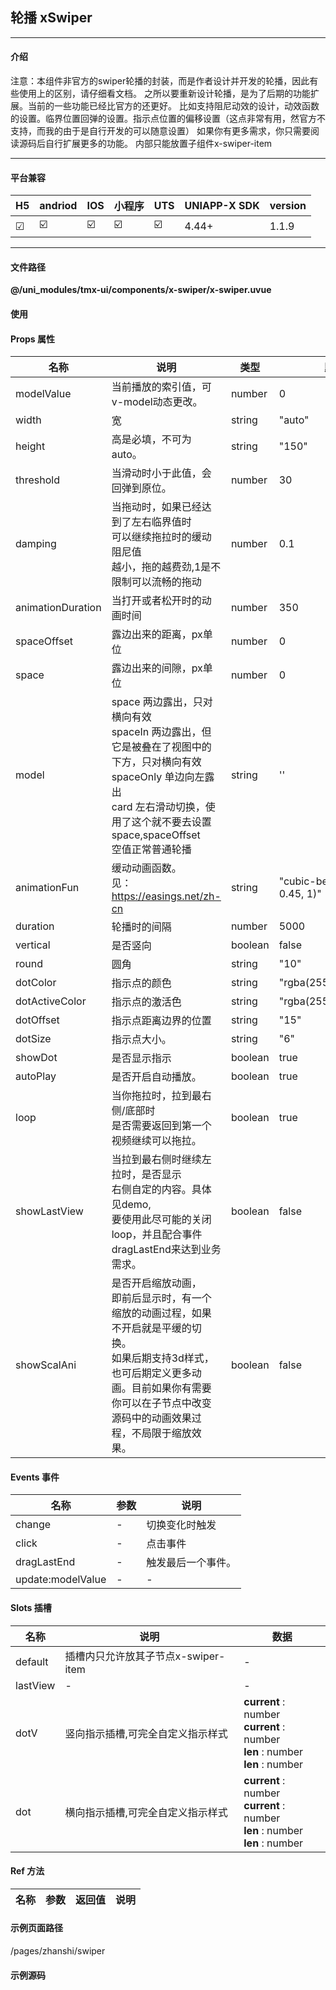 
## 轮播 xSwiper

***

#### 介绍

注意：本组件非官方的swiper轮播的封装，而是作者设计并开发的轮播，因此有些使用上的区别，请仔细看文档。
之所以要重新设计轮播，是为了后期的功能扩展。当前的一些功能已经比官方的还更好。
比如支持阻尼动效的设计，动效函数的设置。临界位置回弹的设置。指示点位置的偏移设置（这点非常有用，然官方不支持，而我的由于是自行开发的可以随意设置）
如果你有更多需求，你只需要阅读源码后自行扩展更多的功能。
内部只能放置子组件x-swiper-item

***

#### 平台兼容

| H5 | andriod | IOS | 小程序 | UTS | UNIAPP-X SDK | version |
| --- | --- | --- | --- | --- | --- | --- |
| ☑ | ☑️ | ☑️ | ☑️ | ☑️ | 4.44+ | 1.1.9 |

***

#### 文件路径

**@/uni_modules/tmx-ui/components/x-swiper/x-swiper.uvue**

#### 使用

<x-swiper></x-swiper>

#### Props 属性

| 名称 | 说明 | 类型 | 默认值 |
| ------ | ---- | ---- | ---- |
| modelValue | 当前播放的索引值，可v-model动态更改。 | number | 0 |
| width | 宽 | string | "auto" |
| height | 高是必填，不可为auto。 | string | "150" |
| threshold | 当滑动时小于此值，会回弹到原位。 | number | 30 |
| damping | 当拖动时，如果已经达到了左右临界值时<br>可以继续拖拉时的缓动阻尼值<br>越小，拖的越费劲,1是不限制可以流畅的拖动 | number | 0.1 |
| animationDuration | 当打开或者松开时的动画时间 | number | 350 |
| spaceOffset | 露边出来的距离，px单位 | number | 0 |
| space | 露边出来的间隙，px单位 | number | 0 |
| model | space 两边露出，只对横向有效<br>spaceIn 两边露出，但它是被叠在了视图中的下方，只对横向有效<br>spaceOnly 单边向左露出<br>card 左右滑动切换，使用了这个就不要去设置space,spaceOffset<br>空值正常普通轮播 | string | '' |
| animationFun | 缓动动画函数。<br>见：https://easings.net/zh-cn | string | "cubic-bezier(0, 0.55, 0.45, 1)" |
| duration | 轮播时的间隔 | number | 5000 |
| vertical | 是否竖向 | boolean | false |
| round | 圆角 | string | "10" |
| dotColor | 指示点的颜色 | string | "rgba(255,255,255,0.5)" |
| dotActiveColor | 指示点的激活色 | string | "rgba(255,255,255,1)" |
| dotOffset | 指示点距离边界的位置 | string | "15" |
| dotSize | 指示点大小。 | string | "6" |
| showDot | 是否显示指示 | boolean | true |
| autoPlay | 是否开启自动播放。 | boolean | true |
| loop | 当你拖拉时，拉到最右侧/底部时<br>是否需要返回到第一个视频继续可以拖拉。 | boolean | true |
| showLastView | 当拉到最右侧时继续左拉时，是否显示<br>右侧自定的内容。具体见demo,<br>要使用此尽可能的关闭loop，并且配合事件dragLastEnd来达到业务需求。 | boolean | false |
| showScalAni | 是否开启缩放动画，<br>即前后显示时，有一个缩放的动画过程，如果不开启就是平缓的切换。<br>如果后期支持3d样式，也可后期定义更多动画。目前如果你有需要<br>你可以在子节点中改变源码中的动画效果过程，不局限于缩放效果。 | boolean | false |



#### Events 事件

| 名称 | 参数 | 说明 |
| ------ | ---- | ---- |
| change | - | 切换变化时触发 |
| click | - | 点击事件 |
| dragLastEnd | - | 触发最后一个事件。 |
| update:modelValue | - | - |


#### Slots 插槽

| 名称 | 说明 | 数据 |
| ------ | ---- | ---- |
| default | 插槽内只允许放其子节点x-swiper-item | - |
| lastView | - | - |
| dotV | 竖向指示插槽,可完全自定义指示样式 | **current** : number<br>**current** : number<br>**len** : number<br>**len** : number<br> |
| dot | 横向指示插槽,可完全自定义指示样式 | **current** : number<br>**current** : number<br>**len** : number<br>**len** : number<br> |


#### Ref 方法

| 名称 | 参数 | 返回值 | 说明 |
| ------ | ---- | ---- | ---- |


#### 示例页面路径

/pages/zhanshi/swiper

#### 示例源码

<template>
	<!-- #ifdef APP -->
	<scroll-view style="flex:1">
	<!-- #endif -->
	<!-- #ifdef MP-WEIXIN -->
	<page-meta :page-style="`background-color:${xThemeConfigBgColor}`">
		<navigation-bar :background-color="xThemeConfigNavBgColor" :front-color="xThemeConfigNavFontColor"></navigation-bar>
	</page-meta>
	<!-- #endif -->
	
		<x-sheet>
			<x-text font-size="18" class=" text-weight-b mb-8">轮播 Swiper</x-text>
			<x-text  color="#999999" >注意：本组件非官方的swiper轮播封装，而是作者设计并开发的轮播,后续拓展更为自由</x-text>
		</x-sheet>

		<x-sheet>
			<x-text font-size="18" class=" text-weight-b">横向</x-text>
			<x-text  class="mb-16" color="#999999" >拉到最后一个继续向左拉会有惊喜！！！</x-text>
			<x-swiper v-model="activeIndex" @change="change" :loop="false" :showLastView="true"  height="150" :autoPlay="true" >
				<x-swiper-item  v-for="(item,index) in list" :order="index" :key="index">
					<x-image @click="clicktest(index)" :preview="false" height="150" :src="item.image"></x-image>
				</x-swiper-item>
			</x-swiper>
			<x-text font-size="18" class=" text-weight-b my-16">纵向</x-text>
			<x-swiper v-model="activeIndex" :vertical="true" height="150" :autoPlay="true" >
				<x-swiper-item  v-for="(item,index) in list" :order="index" :key="index">
					<x-image @click="clicktest(index)" :preview="false" height="150" :src="item.image"></x-image>
				</x-swiper-item>
			</x-swiper>
			
		</x-sheet>
		<x-sheet>
			<x-text font-size="18" class=" text-weight-b ">单边向左边露出</x-text>
		</x-sheet>
		<x-sheet>
			<x-swiper height="150" :space="5" model="spaceOnly" :spaceOffset="20" :autoPlay="true" >
				<x-swiper-item v-for="(item,index) in 4" :order="index" :key="index">
					<x-image :preview="false"   height="150" :src="`https://store.tmui.design/api_v2/public/random_picture?random=12${index}73`"></x-image>
				</x-swiper-item>
				
			</x-swiper>
		
		</x-sheet>
		<x-sheet>
			<x-text font-size="18" class=" text-weight-b ">两边露出</x-text>
		</x-sheet>
		<x-sheet>
			<x-swiper  :modelValue="1" height="150" :space="10" width="325" model="space" :spaceOffset="25" :autoPlay="false" >
				<x-swiper-item v-for="(item,index) in 5" :order="index" :key="index">
					<x-image :preview="false"  width="325"  height="150" :src="`https://store.tmui.design/api_v2/public/random_picture?random=12${index}3`"></x-image>
				</x-swiper-item>
				
			</x-swiper>
		</x-sheet>
		<x-sheet>
			<x-text font-size="18" class=" text-weight-b ">向里堆叠</x-text>
		</x-sheet>
		<x-sheet>
			<x-swiper :modelValue="1" height="150" :space="10" model="spaceIn" :spaceOffset="25" :autoPlay="false" >
				<x-swiper-item v-for="(item,index) in 5" :order="index" :key="index">
					<x-image :preview="false"   height="150" :src="`https://store.tmui.design/api_v2/public/random_picture?random=12${index}3`"></x-image>
				</x-swiper-item>
				
			</x-swiper>
		</x-sheet>
		
		<x-sheet>
			<x-text font-size="18" class=" text-weight-b mb-8">自定义插槽指示</x-text>
			<x-text  color="#999999" >如果你想了解如何自定义,请参考示例修改，插槽中已经返回了你所需参数。可以随意制作你想要样式</x-text>
		</x-sheet>
		<x-sheet>
			<x-swiper  height="150":autoPlay="true" >
				
				<x-swiper-item v-for="(item,index) in 5" :order="index" :key="index">
					<x-image :preview="false"   height="150" :src="`https://store.tmui.design/api_v2/public/random_picture?random=12${index}3`"></x-image>
				</x-swiper-item>
				
				<template #dot="{current,len}">
					<view class="flex flex-row flex-center">
						<view v-for="(item,index) in (len as number)" :key="index"
						class="dotTest mx-5 round-16 flex flex-row flex-center" 
						:style="{backgroundColor:current==index?'rgb(0, 115, 255)':'rgba(255,255,255,0.5)'}">
							<text :style="{color:current==index?'white':'rgba(255,255,255,1)',fontSize:'9px'}">{{index+1}}</text>
						</view>
					</view>
				</template>
			</x-swiper>
		</x-sheet>
		
	
	<!-- #ifdef APP -->
	</scroll-view>
	<!-- #endif -->
</template>

<script>
	type itemType = {
		image:string,
		title:string
	}
	export default {
		data() {
			return {
				testCount:5,
				activeIndex:0,
				list:[] as itemType[]
			};
		},
		onLoad(){
			let t=  this
			setTimeout(function() {
				t.list = [
					{image:'https://store.tmui.design/api_v2/public/random_picture?random=12',title:"1"} as itemType,
					{image:'https://store.tmui.design/api_v2/public/random_picture?random=162',title:"1"} as itemType,
					{image:'https://store.tmui.design/api_v2/public/random_picture?random=962',title:"1"} as itemType,
					{image:'https://store.tmui.design/api_v2/public/random_picture?random=962',title:"1"} as itemType,
					{image:'https://store.tmui.design/api_v2/public/random_picture?random=962',title:"1"} as itemType,
				] as itemType[]
			
			}, 1000);
		},
		methods:{
			change(page:number){
				console.log('change',page,'***')
			},
			clicktest(page:number){
				let t = this;
				console.log('click',page,'+++')
				// uni.previewImage({
				// 	current:t.list[page].image,
				// 	urls:t.list.map((el:itemType):string=>el.image)
				// })
				
			}
		}
	}
</script>

<style lang="scss">
.dotTest{
	width:16px;
	height:16px;
}
</style>
		
